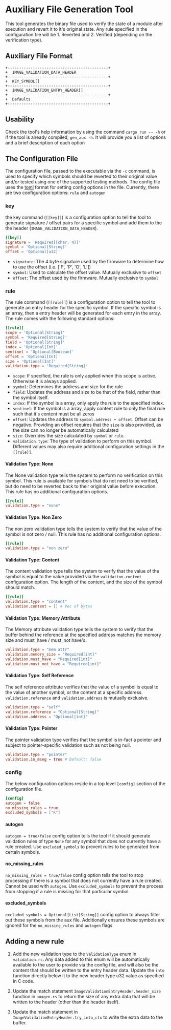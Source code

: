 # Auxiliary File Generation Tool

This tool generates the binary file used to verify the state of a module after execution and revert it to it's original
state. Any rule specified in the configuration file will be 1. Reverted and 2. Verified (depending on the verification type).

## Auxiliary File Format

```text
+--------------------------------------------+
+  IMAGE_VALIDATION_DATA_HEADER
+--------------------------------------------+
+  KEY_SYMBOL[]
+--------------------------------------------+
+  IMAGE_VALIDATION_ENTRY_HEADER[]
+--------------------------------------------+
+  Defaults
+--------------------------------------------+
```

## Usability

Check the tool's help information by using the command `cargo run -- -h` or if the tool is already compiled, `gen_aux -h`.
It will provide you a list of options and a brief description of each option

## The Configuration File

The configuration file, passed to the executable via the `-c` command, is used to specify which symbols should be reverted
to their original value and/or tested using one of the supported testing methods. The config file uses the [toml](https://toml.io/en/)
format for setting config options in the file. Currently, there are two configuration options: `rule` and `autogen`

### key

the key command (`[[key]]`) is a configuration option to tell the tool to generate signature / offset pairs for a specific
symbol and add them to the the header (`IMAGE_VALIDATION_DATA_HEADER`).

``` toml
[[key]]
signature = 'Required[[char; 4]]'
symbol = 'Optional[String]'
offset = 'Optional[u32]'
```

- `signature`: The 4 byte signature used by the firmware to determine how to use the offset (i.e. ['F', 'P', 'O', 'L'])
- `symbol`: Used to calculate the offset value. Mutually exclusive to `offset`
- `offset`: The offset used by the firmware. Mutually exclusive to `symbol`

### rule

The rule command (`[[rule]]`) is a configuration option to tell the tool to generate an entry header for the specific symbol.
If the specific symbol is an array, then a entry header will be generated for each entry in the array. The rule comes with the
following standard options:

``` toml
[[rule]]
scope = 'Optional[String]'
symbol = 'Required[String]'
field = 'Optional[String]'
index = 'Optional[Int]'
sentinel = 'Optional[Boolean]'
offset = 'Optional[Int]'
size = 'Optional[Int]'
validation.type = 'Required[String]'
```

- `scope`: If specified, the rule is only applied when this scope is active. Otherwise it is always applied.
- `symbol`: Determines the address and size for the rule
- `field`: Updates the address and size to be that of the field, rather than the symbol itself.
- `index`: If the symbol is a array, only apply the rule to the specified index.
- `sentinel`: If the symbol is a array, apply content rule to only the final rule such that it's content must be all zeros
- `offset`: Updates the address to `symbol.address + offset`. Offset can be negative. Providing an offset requires that the
`size` is also provided, as the size can no longer be automatically calculated
- `size`: Overrides the size calculated by `symbol` or `rule`.
- `validation.type`: The type of validation to perform on this symbol. Different values may also require additional configuration
settings in the `[[rule]]`.

#### Validation Type: None

The None validation type tells the system to perform no verification on this symbol. This rule is available for symbols
that do not need to be verified, but do need to be reverted back to their original value before execution. This rule has
no additional configuration options.

``` toml
[[rule]]
validation.type = "none"
```

#### Validation Type: Non Zero

The non zero validation type tells the system to verify that the value of the symbol is not zero / null. This rule has no
additional configuration options.

``` toml
[[rule]]
validation.type = "non zero"
```

#### Validation Type: Content

The content validation type tells the system to verify that the value of the symbol is equal to the value provided via the
`validation.content` configuration option. The length of the content, and the size of the symbol should match.

``` toml
[[rule]]
validation.type = "content"
validation.content = [] # Vec of bytes
```

#### Validation Type: Memory Attribute

The Memory attribute validation type tells the system to verify that the buffer behind the reference at the specified address
matches the memory size and must_have / must_not have's.

``` toml
validation.type = "mem attr"
validation.memory_size = "Required[int]"
validation.must_have = "Required[int]"
validation.must_not_have = "Required[int]"
```

#### Validation Type: Self Reference

The self reference attribute verifies that the value of a symbol is equal to the value of another symbol, or the content
at a specific address. `validation.reference` and `validation.address` is mutually exclusive.

``` toml
validation.type = "self"
validation.reference = "Optional[String]"
validation.address = "Optional[int]"
```

#### Validation Type: Pointer

The pointer validation type verifies that the symbol is in-fact a pointer and subject to pointer-specific validation
such as not being null.

``` toml
validation.type = "pointer"
validation.in_mseg = true # Default: false
```

### config

The below configuration options reside in a top level `[config]` section of the configuration file.

``` toml
[config]
autogen = false
no_missing_rules = true
excluded_symbols = ["K"]
```

#### autogen

`autogen = true/false` config option tells the tool if it should generate validation rules of type `None` for any symbol
that does not currently have a rule created. Use `excluded_symbols` to prevent rules to be generated from certain
symbols.

#### no_missing_rules

`no_missing_rules = true/false` config option tells the tool to stop processing if there is a symbol that does not
currently have a rule created. Cannot be used with `autogen`. Use `excluded_symbols` to prevent the process from
stopping if a rule is missing for that particular symbol.

#### excluded_symbols

`excluded_symbols = Optional[List[String]]` config option to always filter out these symbols from the aux file.
Additionally ensures these symbols are ignored for the `no_missing_rules` and `autogen` flags

## Adding a new rule

1. Add the new validation type to the `ValidationType` enum in `validation.rs`. Any data added to this enum will be automatically
available to the user to provide via the config file, and will also be the content that should be written to the entry header
data. Update the `into` function directly below it to the new header type u32 value as specified in C code.

2. Update the match statement `ImageValidationEntryHeader.header_size` function in `auxgen.rs` to return the size of any
extra data that will be written to the header (other than the header itself).

3. Update the match statement in `ImageValidationEntryHeader.try_into_ctx` to write the extra data to the buffer.
